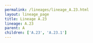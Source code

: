 ```yaml
---
permalink: /lineages/lineage_A.23.html
layout: lineage_page
title: Lineage A.23
lineage: A.23
parent: A
children: ['A.23', 'A.23.1']
---
```

